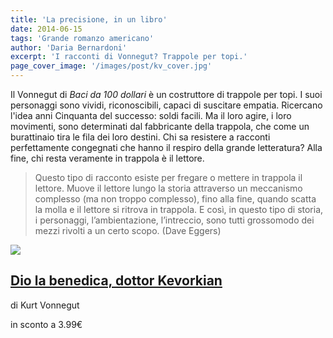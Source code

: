 ```yaml
---
title: 'La precisione, in un libro'
date: 2014-06-15
tags: 'Grande romanzo americano'
author: 'Daria Bernardoni'
excerpt: 'I racconti di Vonnegut? Trappole per topi.'
page_cover_image: '/images/post/kv_cover.jpg'
---
```

Il Vonnegut di <em>Baci da 100 dollari</em> è un costruttore di trappole per topi. I suoi personaggi sono vividi, riconoscibili, capaci di suscitare empatia. Ricercano l'idea anni Cinquanta del successo: soldi facili. Ma il loro agire, i loro movimenti, sono determinati dal fabbricante della trappola, che come un burattinaio tira le fila dei loro destini. Chi sa resistere a racconti perfettamente congegnati che hanno il respiro della grande letteratura? Alla fine, chi resta veramente in trappola è il lettore.

> Questo tipo di racconto esiste per fregare o mettere in trappola il lettore. Muove il lettore lungo la storia attraverso un meccanismo complesso (ma non troppo complesso), fino alla fine, quando scatta la molla e il lettore si ritrova in trappola. E così, in questo tipo di storia, i personaggi, l’ambientazione, l’intreccio, sono tutti grossomodo dei mezzi rivolti a un certo scopo. (Dave Eggers)

<div class="article__ebook_box">
  <div class="article__ebook_box__book">
    <a href="http://www.bookrepublic.it/book/9788876383298-baci-da-100-dollari/">
      <img src="/images/book/9788876383298.jpg">
    </a>
  </div>
  <div class="article__ebook_box__meta">
    <a href="http://www.bookrepublic.it/book/9788876383298-baci-da-100-dollari/">
      <h2>Dio la benedica, dottor Kevorkian</h2>
    </a>
    <p>di Kurt Vonnegut</p>
    <p>in sconto a 3.99&euro;</p>
  </div>
</div>
